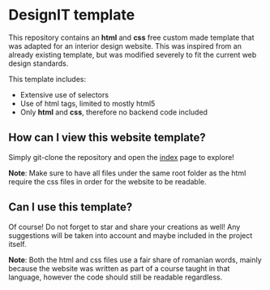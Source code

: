 # DesignIT template

This repository contains an __html__ and __css__ free custom made
template that was adapted for an interior design website. 
This was inspired from an already existing template, but was modified severely to fit the 
current web design standards.

This template includes: 
* Extensive use of selectors
* Use of html tags, limited to mostly html5
* Only __html__ and __css__, therefore no backend code included

## How can I view this website template?

Simply git-clone the repository and open the [index](index.html) page to explore!

__Note__: Make sure to have all files under the same root folder as the html
require the css files in order for the website to be readable.

## Can I use this template?

Of course! Do not forget to star and share your creations as well!
Any suggestions will be taken into account and maybe included in the project itself.

__Note__: Both the html and css files use a fair share of romanian words, mainly because
the website was written as part of a course taught in that language, however the code
should still be readable regardless.
